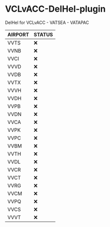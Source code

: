 # VCLvACC-DelHel-plugin
DelHel for VCLvACC - VATSEA - VATAPAC

| AIRPORT  | STATUS |
| ---------| ------ |
| VVTS  | ❌  |
| VVNB  | ❌  |
| VVCI  | ❌	|
| VVVD  | ❌	 |
| VVDB  | ❌ |
| VVTX  | ❌ |
| VVVH  | ❌ |
| VVDH  | ❌ |
| VVPB  | ❌|
| VVDN  | ❌ |
| VVCA  | ❌ |
| VVPK  | ❌ |
| VVPC  | ❌ |
| VVBM  | ❌ |
| VVTH  | ❌ |
| VVDL  | ❌ |
| VVCR  | ❌ |
| VVCT  | ❌ |
| VVRG  | ❌ |
| VVCM  | ❌ |
| VVPQ  | ❌ |
| VVCS  | ❌ |
| VVVT  | ❌ |
